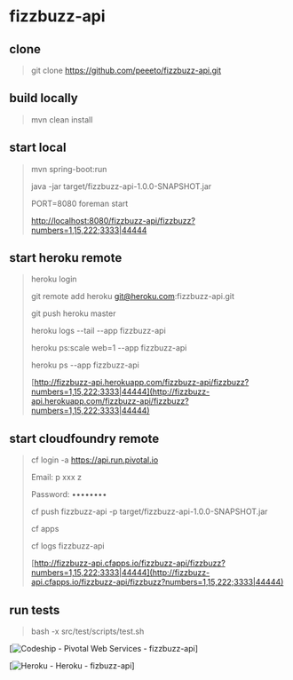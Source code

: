 # fizzbuzz-api

## clone 
>git clone https://github.com/peeeto/fizzbuzz-api.git

## build locally
>mvn clean install

## start local
>mvn spring-boot:run
>
>java -jar target/fizzbuzz-api-1.0.0-SNAPSHOT.jar
>
>PORT=8080 foreman start
>
>[http://localhost:8080/fizzbuzz-api/fizzbuzz?numbers=1,15,222;3333|44444](http://localhost:8080/fizzbuzz-api/fizzbuzz?numbers=1,15,222;3333|44444)

## start heroku remote
>heroku login
>
>git remote add heroku git@heroku.com:fizzbuzz-api.git
>
>git push heroku master
>
>heroku logs --tail --app fizzbuzz-api
>
>heroku ps:scale web=1 --app fizzbuzz-api
>
>heroku ps --app fizzbuzz-api
>
>[http://fizzbuzz-api.herokuapp.com/fizzbuzz-api/fizzbuzz?numbers=1,15,222;3333|44444](http://fizzbuzz-api.herokuapp.com/fizzbuzz-api/fizzbuzz?numbers=1,15,222;3333|44444)

## start cloudfoundry remote
>cf login -a https://api.run.pivotal.io
>
>Email: p xxx z
>
>Password: ••••••••
>
>cf push fizzbuzz-api -p target/fizzbuzz-api-1.0.0-SNAPSHOT.jar
>
>cf apps
>
>cf logs fizzbuzz-api
>
>[http://fizzbuzz-api.cfapps.io/fizzbuzz-api/fizzbuzz?numbers=1,15,222;3333|44444](http://fizzbuzz-api.cfapps.io/fizzbuzz-api/fizzbuzz?numbers=1,15,222;3333|44444)

## run tests
> bash -x src/test/scripts/test.sh

[![Codeship - Pivotal Web Services - fizzbuzz-api](https://codeship.com/projects/12a96f00-0f9d-0133-d4b2-1e6fe7bb1028/status?branch=master)]

[![Heroku - Heroku - fizbuzz-api](http://heroku-badge.herokuapp.com/?app=fizzbuzz-api&style=flat)]
